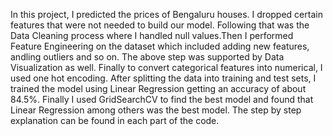 In this project, I predicted the prices of Bengaluru houses. I dropped certain features that were not needed to build our model.
Following that was the Data Cleaning process where I handled null values.Then I performed Feature Engineering on the dataset which included adding new features, andling outliers and so on.
The above step was supported by Data Visualization as well. Finally to convert categorical features into numerical, I used one hot encoding.
After splitting the data into training and test sets, I trained the model using Linear Regression getting an accuracy of about 84.5%.
Finally I used GridSearchCV to find the best model and found that Linear Regression among others was the best model.
The step by step explanation can be found in each part of the code.
